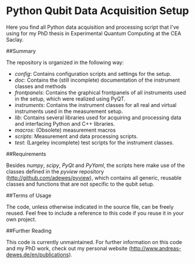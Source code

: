 Python Qubit Data Acquisition Setup
===================================

Here you find all Python data acquisition and processing script that I've using for my PhD thesis in Experimental Quantum Computing at the CEA Saclay.

##Summary

The repository is organized in the following way:

* *config*: Contains configuration scripts and settings for the setup.
* *doc*: Contains the (still incomplete) documentation of the instrument classes and methods
* *frontpanels*: Contains the graphical frontpanels of all instruments used in the setup, which were realized using PyQT.
* *instruments*: Contains the instrument classes for all real and virtual instruments used in the measurement setup.
* *lib*: Contains several libraries used for acquiring and processing data and interfacing Python and C++ libraries.
* *macros*: (Obsolete) measurement macros
* *scripts*: Measurement and data processing scripts.
* *test*: (Largeley incomplete) test scripts for the instrument classes.

##Requirements

Besides *numpy*, *scipy*, *PyQt* and *PyYaml*, the scripts here make use of the classes defined in the *pyview* repository (http://github.com/adewes/pyview), which contains all generic, reusable classes and functions that are not specific to the qubit setup.

##Terms of Usage

The code, unless otherwise indicated in the source file, can be freely reused. Feel free to include a reference to this code if you reuse it in your own project.

##Further Reading

This code is currently unmaintained. For further information on this code and my PhD work, check out my personal website (http://www.andreas-dewes.de/en/publications).
